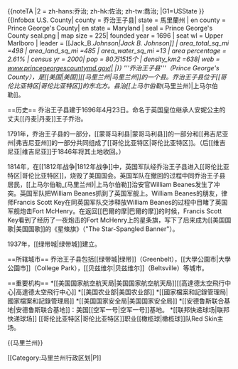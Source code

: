 {{noteTA
|2 = zh-hans:乔治; zh-hk:佐治; zh-tw:喬治;
|G1=USState
}}
{{Infobox U.S. County|
 county  = 乔治王子县|
 state = 馬里蘭州 |
 en county  = Prince George's County|
 en state = Maryland |
 seal = Prince George's County seal.png |
 map size = 225|
 founded year = 1696 |
 seat wl = Upper Marlboro | 
 leader = [[Jack_B._Johnson|Jack B. Johnson]] |
 area_total_sq_mi =498 |
 area_land_sq_mi =485 |
 area_water_sq_mi =13 |
 area percentage = 2.61% |
 census yr = 2000|
 pop = 80万1515个 |
 density_km2 =638|
 web = www.princegeorgescountymd.gov/|
|}}
'''乔治王子县'''（Prince George's County），是[[美国|美国]][[马里兰州|马里兰州]]的一个县。乔治王子县位于[[哥伦比亚特区|哥伦比亚特区]]的东北方。县治[[上马尔伯勒_(马里兰州)|上马尔伯勒]]。

==历史==
乔治王子县建于1696年4月23日。命名于英国皇位继承人安妮公主的丈夫[[丹麦|丹麦]]王子乔治。

1791年，乔治王子县的一部分，[[蒙哥马利县|蒙哥马利县]]的一部分和[[弗吉尼亚州|弗吉尼亚州]]的一部分共同组成了[[哥伦比亚特区|哥伦比亚特区]]。（后[[维吉尼亚|维吉尼亚]]于1846年将其土地收回。）

1814年，在[[1812年战争|1812年战争]]中，英国军队经乔治王子县进入[[哥伦比亚特区|哥伦比亚特区]]，烧毁了美国国会。英国军队在撤回的过程中同乔治王子县居民，[[上马尔伯勒_(马里兰州)|上马尔伯勒]]治安官William Beanes发生了冲突。英国军队把William Beanes抓到了英国军舰上。William Beanes的朋友，律师Francis Scott Key在同英国军队交涉释放William Beanes的过程中目睹了英国军舰炮击Fort McHenry。在返回[[巴爾的摩|巴爾的摩]]的时候，Francis Scott Key看到了经历了一夜炮击的Fort McHenry上的星条旗，写下了后来成为[[美国国歌|美国国歌]]的《星條旗》（"The Star-Spangled Banner"）。

1937年，[[绿带城|绿带城]]建立。

==所辖城市==
乔治王子县包括[[绿带城|绿带]]（Greenbelt），[[大學公園市|大學公園市]]（College Park），[[贝兹维尔|贝兹维尔]]（Beltsville）等城市。

==重要机构==
*[[美国国家航空航天局|美国国家航空航天局]][[高達德太空飛行中心|高達德太空飛行中心]]
*[[美国农业部|美国农业部]]
*[[國家檔案和記錄管理局|國家檔案和記錄管理局]]
*[[美国国家安全局|美国国家安全局]]
*[[安德鲁斯联合基地|安德鲁斯联合基地]]：美国[[空军一号|空军一号]]基地。
*[[联邦快递球场|联邦快递球场]] [[哥伦比亚特区|哥伦比亚特区]]职业[[橄榄球|橄榄球]]队Red Skin主场。

{{马里兰州}}

[[Category:马里兰州行政区划|P]]